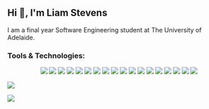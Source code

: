 <h2 align="left">Hi 👋, I'm Liam Stevens</h2>
<p align="left">
  I am a final year Software Engineering student at The University of Adelaide.
</p>

<h3 align="left">Tools & Technologies:</h3>
<p align="center">
  <img src="https://img.shields.io/badge/C++-00599C?style=for-the-badge&logo=c%2B%2B&logoColor=white">
  <img src="https://img.shields.io/badge/C-276DC2?style=for-the-badge&logo=c&logoColor=white">
  <img src="https://img.shields.io/badge/Python-14354C?style=for-the-badge&logo=python&logoColor=white">
  <img src="https://img.shields.io/badge/Ruby-CC342D?style=for-the-badge&logo=ruby&logoColor=white">
  <img src="https://img.shields.io/badge/Ruby on Rails-CC0000?style=for-the-badge&logo=ruby+on+rails&logoColor=white">
  <img src="https://img.shields.io/badge/Cucumber-23A93C?style=for-the-badge&logo=cucumber&logoColor=white">
  <img src="https://img.shields.io/badge/Docker-2496ED?style=for-the-badge&logo=docker&logoColor=white">
  <img src="https://img.shields.io/badge/Apache Cordova-222222?style=for-the-badge&logo=apache+cordova&logoColor=E8E8E8">
  <img src="https://img.shields.io/badge/HTML5-E34F26?style=for-the-badge&logo=html5&logoColor=white">
  <img src="https://img.shields.io/badge/CSS-1572B6?&style=for-the-badge&logo=css3&logoColor=white">
  <img src="https://img.shields.io/badge/JavaScript-323330?style=for-the-badge&logo=javascript&logoColor=F7DF1E">
  <img src="https://img.shields.io/badge/Node.JS-339933?style=for-the-badge&logo=node.js&logoColor=white">
  <img src="https://img.shields.io/badge/MySQL-4479A1?style=for-the-badge&logo=mysql&logoColor=white">
  <img src="https://img.shields.io/badge/SQLite-003B57?style=for-the-badge&logo=sqlite&logoColor=white">
  <img src="https://img.shields.io/badge/Bash-4EAA25?style=for-the-badge&logo=gnu+bash&logoColor=white"> 
  <img src="https://img.shields.io/badge/GitHub-100000?style=for-the-badge&logo=github&logoColor=white">
  <img src="https://img.shields.io/badge/Git-F05032?style=for-the-badge&logo=git&logoColor=white">
  <img src="https://img.shields.io/badge/Markdown-000000?style=for-the-badge&logo=markdown&logoColor=white"> 
</p>

<p>
  <a href="https://github.com/Liam-Stevens/github-readme-stats">
    <img align="center" src="https://github-readme-stats.vercel.app/api?username=Liam-Stevens&count_private=true&hide_title=true&show_icons=true&theme=tokyonight"/>
  </a>
</p>
<p>
  <a href="https://github.com/Liam-Stevens/github-readme-stats">
    <img align="center" src="https://github-readme-stats.vercel.app/api/top-langs/?username=Liam-Stevens&langs_count=8&layout=compact&theme=tokyonight" />
  </a>
</p>
